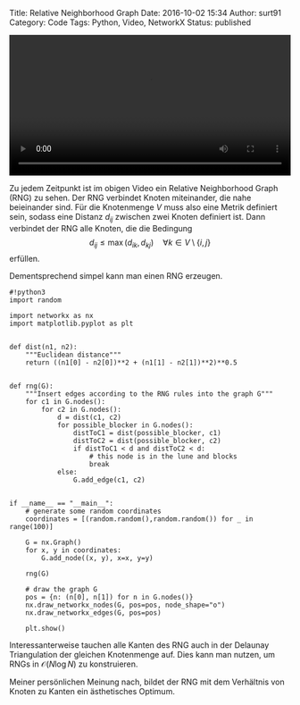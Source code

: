 Title: Relative Neighborhood Graph
Date: 2016-10-02 15:34
Author: surt91
Category: Code
Tags: Python, Video, NetworkX
Status: published

<video controls loop autoplay width="100%">
<source src="{filename}/vid/rng.mp4" type="video/mp4"></source>
Your browser does not support the video tag.
</video>

Zu jedem Zeitpunkt ist im obigen Video ein Relative Neighborhood Graph (RNG) zu
sehen. Der RNG verbindet Knoten miteinander, die nahe beieinander sind.
Für die Knotenmenge $V$ muss also eine Metrik definiert sein, sodass eine
Distanz $d_{ij}$ zwischen zwei Knoten definiert ist. Dann verbindet der RNG
alle Knoten, die die Bedingung 
$$
    d_{ij} \le \max(d_{ik}, d_{kj}) \quad \forall k \in V\setminus\{i, j\}
$$
erfüllen.

Dementsprechend simpel kann man einen RNG erzeugen.

    #!python3
    import random

    import networkx as nx
    import matplotlib.pyplot as plt


    def dist(n1, n2):
        """Euclidean distance"""
        return ((n1[0] - n2[0])**2 + (n1[1] - n2[1])**2)**0.5


    def rng(G):
        """Insert edges according to the RNG rules into the graph G"""
        for c1 in G.nodes():
            for c2 in G.nodes():
                d = dist(c1, c2)
                for possible_blocker in G.nodes():
                    distToC1 = dist(possible_blocker, c1)
                    distToC2 = dist(possible_blocker, c2)
                    if distToC1 < d and distToC2 < d:
                        # this node is in the lune and blocks
                        break
                else:
                    G.add_edge(c1, c2)


    if __name__ == "__main__":
        # generate some random coordinates
        coordinates = [(random.random(),random.random()) for _ in range(100)]

        G = nx.Graph()
        for x, y in coordinates:
            G.add_node((x, y), x=x, y=y)

        rng(G)

        # draw the graph G
        pos = {n: (n[0], n[1]) for n in G.nodes()} 
        nx.draw_networkx_nodes(G, pos=pos, node_shape="o")
        nx.draw_networkx_edges(G, pos=pos)

        plt.show()

Interessanterweise tauchen alle Kanten des RNG auch in der Delaunay Triangulation
der gleichen Knotenmenge auf. Dies kann man nutzen, um RNGs in $\mathcal{O}(N \log N)$ 
zu konstruieren.

Meiner persönlichen Meinung nach, bildet der RNG mit dem Verhältnis von Knoten 
zu Kanten ein ästhetisches Optimum.

